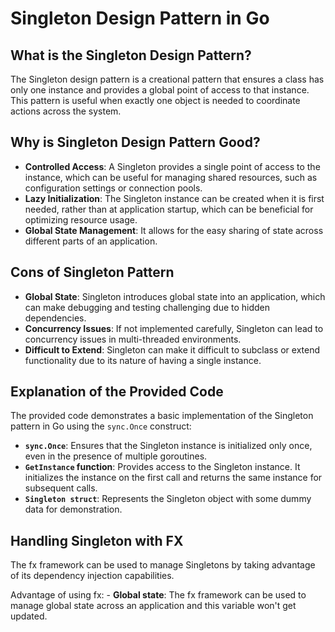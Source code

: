 # Singleton Design Pattern in Go

## What is the Singleton Design Pattern?

The Singleton design pattern is a creational pattern that ensures a class has only one instance and provides a global point of access to that instance. This pattern is useful when exactly one object is needed to coordinate actions across the system.

## Why is Singleton Design Pattern Good?

- **Controlled Access**: A Singleton provides a single point of access to the instance, which can be useful for managing shared resources, such as configuration settings or connection pools.
- **Lazy Initialization**: The Singleton instance can be created when it is first needed, rather than at application startup, which can be beneficial for optimizing resource usage.
- **Global State Management**: It allows for the easy sharing of state across different parts of an application.

## Cons of Singleton Pattern

- **Global State**: Singleton introduces global state into an application, which can make debugging and testing challenging due to hidden dependencies.
- **Concurrency Issues**: If not implemented carefully, Singleton can lead to concurrency issues in multi-threaded environments.
- **Difficult to Extend**: Singleton can make it difficult to subclass or extend functionality due to its nature of having a single instance.

## Explanation of the Provided Code

The provided code demonstrates a basic implementation of the Singleton pattern in Go using the `sync.Once` construct:

- **`sync.Once`**: Ensures that the Singleton instance is initialized only once, even in the presence of multiple goroutines.
- **`GetInstance` function**: Provides access to the Singleton instance. It initializes the instance on the first call and returns the same instance for subsequent calls.
- **`Singleton struct`**: Represents the Singleton object with some dummy data for demonstration.

## Handling Singleton with FX

The fx framework can be used to manage Singletons by taking advantage of its dependency injection capabilities.

Advantage of using fx: - **Global state**: The fx framework can be used to manage global state across an application and this variable won't get updated.
